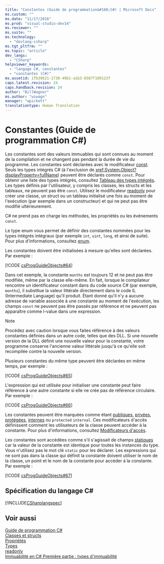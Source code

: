 ```yaml
---
title: "Constantes (Guide de programmation&#160;C#) | Microsoft Docs"
ms.custom: ""
ms.date: "11/17/2016"
ms.prod: "visual-studio-dev14"
ms.reviewer: ""
ms.suite: ""
ms.technology: 
  - "devlang-csharp"
ms.tgt_pltfrm: ""
ms.topic: "article"
dev_langs: 
  - "CSharp"
helpviewer_keywords: 
  - "langage C#, constantes"
  - "constantes (C#)"
ms.assetid: 1fb39621-1738-49b1-a1b3-8587f109123f
caps.latest.revision: 24
caps.handback.revision: 24
author: "BillWagner"
ms.author: "wiwagn"
manager: "wpickett"
translationtype: Human Translation
---
```

# Constantes (Guide de programmation&#160;C#)
Les constantes sont des valeurs immuables qui sont connues au moment de la compilation et ne changent pas pendant la durée de vie du programme.  Les constantes sont déclarées avec le modificateur [const](../../../csharp/language-reference/keywords/const.md).  Seuls les types intégrés C\# \(à l'exclusion de <xref:System.Object?displayProperty=fullName>\) peuvent être déclarés comme `const`.  Pour obtenir une liste des types intégrés, consultez [Tableau des types intégrés](../../../csharp/language-reference/keywords/built-in-types-table.md).  Les types définis par l'utilisateur, y compris les classes, les structs et les tableaux, ne peuvent pas être `const`.  Utilisez le modificateur [readonly](../../../csharp/language-reference/keywords/readonly.md) pour créer une classe, un struct ou un tableau initialisé une fois au moment de l'exécution \(par exemple dans un constructeur\) et qui ne peut pas être modifié ultérieurement.  
  
 C\# ne prend pas en charge les méthodes, les propriétés ou les événements `const`.  
  
 Le type enum vous permet de définir des constantes nommées pour les types intégrés intégraux \(par exemple `int`, `uint`, `long`, et ainsi de suite\).  Pour plus d'informations, consultez [enum](../../../csharp/language-reference/keywords/enum.md).  
  
 Les constantes doivent être initialisées à mesure qu'elles sont déclarées.  Par exemple :  
  
 [!CODE [csProgGuideObjects#64](../CodeSnippet/VS_Snippets_VBCSharp/csProgGuideObjects#64)]  
  
 Dans cet exemple, la constante `months` est toujours 12 et ne peut pas être modifiée, même par la classe elle\-même.  En fait, lorsque le compilateur rencontre un identificateur constant dans du code source C\# \(par exemple, `months`\), il substitue la valeur littérale directement dans le code IL \(Intermediate Language\) qu'il produit.  Étant donné qu'il n'y a aucune adresse de variable associée à une constante au moment de l'exécution, les champs `const` ne peuvent pas être passés par référence et ne peuvent pas apparaître comme l\-value dans une expression.  
  
> [!NOTE]
>  Procédez avec caution lorsque vous faites référence à des valeurs constantes définies dans un autre code, telles que des DLL.  Si une nouvelle version de la DLL définit une nouvelle valeur pour la constante, votre programme conserve l'ancienne valeur littérale jusqu'à ce qu'elle soit recompilée contre la nouvelle version.  
  
 Plusieurs constantes du même type peuvent être déclarées en même temps, par exemple :  
  
 [!CODE [csProgGuideObjects#65](../CodeSnippet/VS_Snippets_VBCSharp/csProgGuideObjects#65)]  
  
 L'expression qui est utilisée pour initialiser une constante peut faire référence à une autre constante si elle ne crée pas de référence circulaire.  Par exemple :  
  
 [!CODE [csProgGuideObjects#66](../CodeSnippet/VS_Snippets_VBCSharp/csProgGuideObjects#66)]  
  
 Les constantes peuvent être marquées comme étant [publiques](../../../csharp/language-reference/keywords/public.md), [privées](../../../csharp/language-reference/keywords/private.md), [protégées](../../../csharp/language-reference/keywords/protected.md), [internes](../../../csharp/language-reference/keywords/internal.md) ou  `protected` `internal`.  Ces modificateurs d'accès définissent comment les utilisateurs de la classe peuvent accéder à la constante.  Pour plus d'informations, consultez [Modificateurs d'accès](../../../csharp/programming-guide/classes-and-structs/access-modifiers.md).  
  
 Les constantes sont accédées comme s'il s'agissait de champs [statiques](../../../csharp/language-reference/keywords/static.md) car la valeur de la constante est identique pour toutes les instances du type.  Vous n'utilisez pas le mot clé `static` pour les déclarer.  Les expressions qui ne sont pas dans la classe qui définit la constante doivent utiliser le nom de la classe, un point et le nom de la constante pour accéder à la constante.  Par exemple :  
  
 [!CODE [csProgGuideObjects#67](../CodeSnippet/VS_Snippets_VBCSharp/csProgGuideObjects#67)]  
  
## Spécification du langage C\#  
 [!INCLUDE[CSharplangspec](../../../csharp/language-reference/keywords/includes/csharplangspec_md.md)]  
  
## Voir aussi  
 [Guide de programmation C\#](../../../csharp/programming-guide/index.md)   
 [Classes et structs](../../../csharp/programming-guide/classes-and-structs/index.md)   
 [Propriétés](../../../csharp/programming-guide/classes-and-structs/properties.md)   
 [Types](../../../csharp/programming-guide/types/index.md)   
 [readonly](../../../csharp/language-reference/keywords/readonly.md)   
 [Immuabilité en C\# Première partie : types d'immuabilité](http://go.microsoft.com/fwlink/?LinkId=112379)